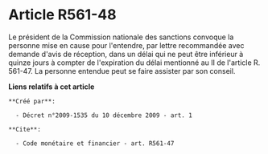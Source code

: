 # Article R561-48

Le président de la Commission nationale des sanctions convoque la personne mise en cause pour l'entendre, par lettre
recommandée avec demande d'avis de réception, dans un délai qui ne peut être inférieur à quinze jours à compter de
l'expiration du délai mentionné au II de l'article R. 561-47. La personne entendue peut se faire assister par son conseil.

**Liens relatifs à cet article**

	**Créé par**:

	  - Décret n°2009-1535 du 10 décembre 2009 - art. 1

	**Cite**:

	  - Code monétaire et financier - art. R561-47
